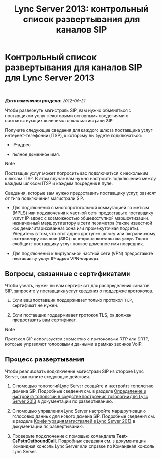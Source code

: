﻿---
title: 'Lync Server 2013: контрольный список развертывания для каналов SIP'
TOCTitle: Контрольный список развертывания для каналов SIP
ms:assetid: 94f4f03e-19d5-4198-92be-e4076dbb959a
ms:mtpsurl: https://technet.microsoft.com/ru-ru/library/Gg398755(v=OCS.15)
ms:contentKeyID: 49310565
ms.date: 05/19/2016
mtps_version: v=OCS.15
ms.translationtype: HT
---

# Контрольный список развертывания для каналов SIP для Lync Server 2013

 

_**Дата изменения раздела:** 2012-09-21_

Чтобы развернуть магистраль SIP, вам нужно обменяться с поставщиком услуг некоторыми основными сведениями о соответствующих конечных точках магистрали SIP.

Получите следующие сведения для каждого шлюза поставщика услуг интернет-телефонии (ITSP), к которому вы будете подключаться:

  - IP-адрес

  - полное доменное имя.

> [!NOTE]  
> Поставщик услуг может попросить вас подключиться к нескольким шлюзам ITSP. В этом случае вам нужно настроить подключения между каждым шлюзом ITSP и каждым посредник в пуле.

Сведения, которые вам нужно предоставить поставщику услуг, зависят от типа подключения магистрали SIP.

  - Для подключений с многопротокольной коммутацией по меткам (MPLS) или подключений к частной сети предоставьте поставщику услуг IP-адрес с возможностью общедоступной маршрутизации, назначенный маршрутизатору в сети периметра (также известной как демилитаризованная зона или промежуточная подсеть). Убедитесь в том, что этот адрес доступен шлюзу или пограничному контроллеру сеансов (SBC) на стороне поставщика услуг. Также сообщите поставщику услуг полное доменное имя посредник.

  - Для подключений к виртуальной частной сети (VPN) предоставьте поставщику услуг IP-адрес VPN-сервера.

## Вопросы, связанные с сертификатами

Чтобы узнать, нужен ли вам сертификат для распределения каналов SIP, запросите у поставщика услуг сведения о поддержке протоколов.

1.  Если ваш поставщик поддерживает только протокол TCP, сертификат не нужен.

2.  Если поставщик поддерживает протокол TLS, он должен предоставить вам сертификат.

> [!NOTE]  
> Протокол SIP используется совместно с протоколами RTP или SRTP, которые управляют голосовыми данными в рамках звонков VoIP.

## Процесс развертывания

Чтобы реализовать подключение магистрали SIP на стороне Lync Server, выполните следующие действия.

1.  С помощью топологийLync Server создайте и настройте топологию домена SIP. Подробные сведения см. в разделе [Определение и настройка топологии в средстве построения топологии для Lync Server 2013](lync-server-2013-define-and-configure-a-topology-in-topology-builder.md) в документации по развертыванию.

2.  С помощью управления Lync Server настройте маршрутизацию голосовых данных для нового домена SIP. Подробные сведения см. в разделе [Конфигурация магистралей в Lync Server 2013](lync-server-2013-configuring-trunks.md) в документации по развертыванию.

3.  Проверьте подключение с помощью командлета **Test-CsPstnOutboundCall**. Подробные сведения см. в документации Командная консоль Lync Server или справке по Командная консоль Lync Server.

